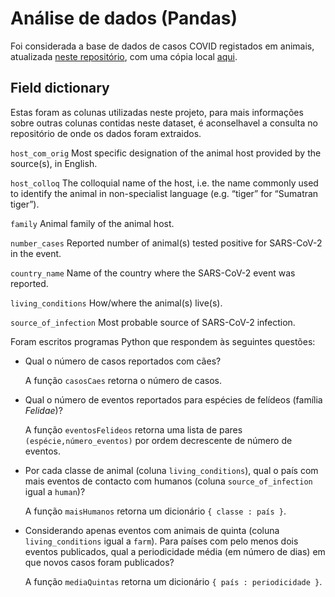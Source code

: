 # Análise de dados (Pandas)

Foi considerada a base de dados de casos COVID registados em animais, atualizada [neste repositório](https://github.com/amel-github/sars-ani), com uma cópia local [aqui](sars_ani_data.csv).

## Field dictionary 
Estas foram as colunas utilizadas neste projeto, para mais informações sobre outras colunas contidas neste dataset, é aconselhavel a consulta no repositório de onde os dados foram extraidos. 

`host_com_orig` Most specific designation of the animal host provided by the source(s), in English.

`host_colloq` The colloquial name of the host, i.e. the name commonly used to identify the animal in non-specialist language (e.g. “tiger” for “Sumatran tiger”).

`family` Animal family of the animal host.

`number_cases` Reported number of animal(s) tested positive for SARS-CoV-2 in the event.

`country_name` Name of the country where the SARS-CoV-2 event was reported.

`living_conditions` How/where the animal(s) live(s).

`source_of_infection` Most probable source of SARS-CoV-2 infection.
  

  
Foram escritos programas Python que respondem às seguintes questões:

* Qual o número de casos reportados com cães?
  
  A função `casosCaes` retorna o número de casos.
  
* Qual o número de eventos reportados para espécies de felídeos (família *Felidae*)?
  
  A função `eventosFelideos` retorna uma lista de pares `(espécie,número_eventos)` por ordem decrescente de número de eventos.
   
* Por cada classe de animal (coluna `living_conditions`), qual o país com mais eventos de contacto com humanos (coluna `source_of_infection` igual a `human`)?
  
  A função `maisHumanos` retorna um dicionário `{ classe : país }`.
  
* Considerando apenas eventos com animais de quinta (coluna `living_conditions` igual a `farm`). Para países com pelo menos dois eventos publicados, qual a periodicidade média (em número de dias) em que novos casos foram publicados?
  
  A função `mediaQuintas` retorna um dicionário `{ país : periodicidade }`.
